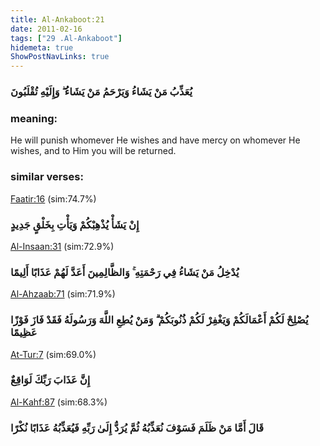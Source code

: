 ```yaml
---
title: Al-Ankaboot:21
date: 2011-02-16
tags: ["29 .Al-Ankaboot"]
hidemeta: true 
ShowPostNavLinks: true 
---
```

### يُعَذِّبُ مَنْ يَشَاءُ وَيَرْحَمُ مَنْ يَشَاءُ ۖ وَإِلَيْهِ تُقْلَبُونَ
### meaning: 
He will punish whomever He wishes and have mercy on whomever He wishes, and to Him you will be returned.
### similar verses: 

[Faatir:16](/35/16) (sim:74.7%)

### إِنْ يَشَأْ يُذْهِبْكُمْ وَيَأْتِ بِخَلْقٍ جَدِيدٍ

[Al-Insaan:31](/76/31) (sim:72.9%)

### يُدْخِلُ مَنْ يَشَاءُ فِي رَحْمَتِهِ ۚ وَالظَّالِمِينَ أَعَدَّ لَهُمْ عَذَابًا أَلِيمًا

[Al-Ahzaab:71](/33/71) (sim:71.9%)

### يُصْلِحْ لَكُمْ أَعْمَالَكُمْ وَيَغْفِرْ لَكُمْ ذُنُوبَكُمْ ۗ وَمَنْ يُطِعِ اللَّهَ وَرَسُولَهُ فَقَدْ فَازَ فَوْزًا عَظِيمًا

[At-Tur:7](/52/7) (sim:69.0%)

### إِنَّ عَذَابَ رَبِّكَ لَوَاقِعٌ

[Al-Kahf:87](/18/87) (sim:68.3%)

### قَالَ أَمَّا مَنْ ظَلَمَ فَسَوْفَ نُعَذِّبُهُ ثُمَّ يُرَدُّ إِلَىٰ رَبِّهِ فَيُعَذِّبُهُ عَذَابًا نُكْرًا
